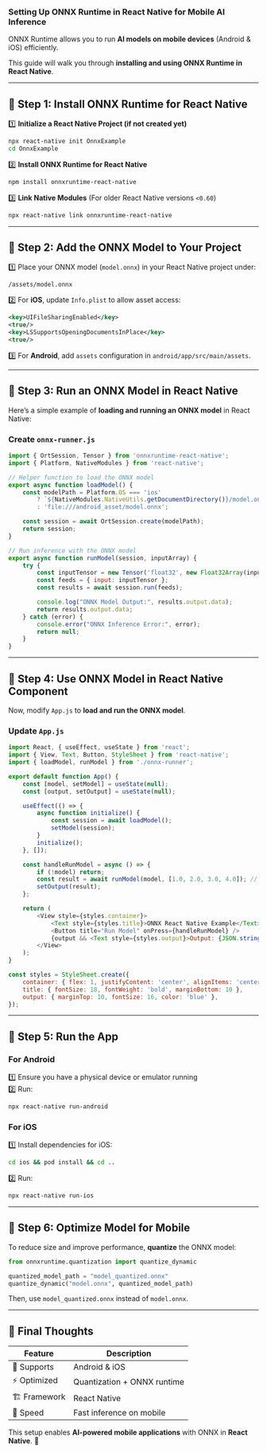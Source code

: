 ### **Setting Up ONNX Runtime in React Native for Mobile AI Inference**  
ONNX Runtime allows you to run **AI models on mobile devices** (Android & iOS) efficiently.  

This guide will walk you through **installing and using ONNX Runtime in React Native**.

---

## **📌 Step 1: Install ONNX Runtime for React Native**  

1️⃣ **Initialize a React Native Project (if not created yet)**  
```sh
npx react-native init OnnxExample
cd OnnxExample
```

2️⃣ **Install ONNX Runtime for React Native**  
```sh
npm install onnxruntime-react-native
```

3️⃣ **Link Native Modules** (For older React Native versions `<0.60`)  
```sh
npx react-native link onnxruntime-react-native
```

---

## **📌 Step 2: Add the ONNX Model to Your Project**
1️⃣ Place your ONNX model (`model.onnx`) in your React Native project under:  
```
/assets/model.onnx
```

2️⃣ For **iOS**, update `Info.plist` to allow asset access:
```xml
<key>UIFileSharingEnabled</key>
<true/>
<key>LSSupportsOpeningDocumentsInPlace</key>
<true/>
```

3️⃣ For **Android**, add `assets` configuration in `android/app/src/main/assets`.

---

## **📌 Step 3: Run an ONNX Model in React Native**
Here’s a simple example of **loading and running an ONNX model** in React Native:

### **Create `onnx-runner.js`**
```javascript
import { OrtSession, Tensor } from 'onnxruntime-react-native';
import { Platform, NativeModules } from 'react-native';

// Helper function to load the ONNX model
export async function loadModel() {
    const modelPath = Platform.OS === 'ios'
        ? `${NativeModules.NativeUtils.getDocumentDirectory()}/model.onnx`
        : 'file:///android_asset/model.onnx';

    const session = await OrtSession.create(modelPath);
    return session;
}

// Run inference with the ONNX model
export async function runModel(session, inputArray) {
    try {
        const inputTensor = new Tensor('float32', new Float32Array(inputArray), [1, inputArray.length]);
        const feeds = { input: inputTensor };
        const results = await session.run(feeds);

        console.log("ONNX Model Output:", results.output.data);
        return results.output.data;
    } catch (error) {
        console.error("ONNX Inference Error:", error);
        return null;
    }
}
```

---

## **📌 Step 4: Use ONNX Model in React Native Component**
Now, modify `App.js` to **load and run the ONNX model**.

### **Update `App.js`**
```javascript
import React, { useEffect, useState } from 'react';
import { View, Text, Button, StyleSheet } from 'react-native';
import { loadModel, runModel } from './onnx-runner';

export default function App() {
    const [model, setModel] = useState(null);
    const [output, setOutput] = useState(null);

    useEffect(() => {
        async function initialize() {
            const session = await loadModel();
            setModel(session);
        }
        initialize();
    }, []);

    const handleRunModel = async () => {
        if (!model) return;
        const result = await runModel(model, [1.0, 2.0, 3.0, 4.0]); // Example input
        setOutput(result);
    };

    return (
        <View style={styles.container}>
            <Text style={styles.title}>ONNX React Native Example</Text>
            <Button title="Run Model" onPress={handleRunModel} />
            {output && <Text style={styles.output}>Output: {JSON.stringify(output)}</Text>}
        </View>
    );
}

const styles = StyleSheet.create({
    container: { flex: 1, justifyContent: 'center', alignItems: 'center', backgroundColor: '#fff' },
    title: { fontSize: 18, fontWeight: 'bold', marginBottom: 10 },
    output: { marginTop: 10, fontSize: 16, color: 'blue' },
});
```

---

## **📌 Step 5: Run the App**
### **For Android**
1️⃣ Ensure you have a physical device or emulator running  
2️⃣ Run:
```sh
npx react-native run-android
```

### **For iOS**
1️⃣ Install dependencies for iOS:
```sh
cd ios && pod install && cd ..
```
2️⃣ Run:
```sh
npx react-native run-ios
```

---

## **📌 Step 6: Optimize Model for Mobile**
To reduce size and improve performance, **quantize** the ONNX model:
```python
from onnxruntime.quantization import quantize_dynamic

quantized_model_path = "model_quantized.onnx"
quantize_dynamic("model.onnx", quantized_model_path)
```
Then, use `model_quantized.onnx` instead of `model.onnx`.

---

## **🎯 Final Thoughts**
| **Feature** | **Description** |
|------------|----------------|
| 📱 Supports | Android & iOS |
| ⚡ Optimized | Quantization + ONNX runtime |
| 🏗️ Framework | React Native |
| 🚀 Speed | Fast inference on mobile |

This setup enables **AI-powered mobile applications** with ONNX in **React Native**. 🚀  